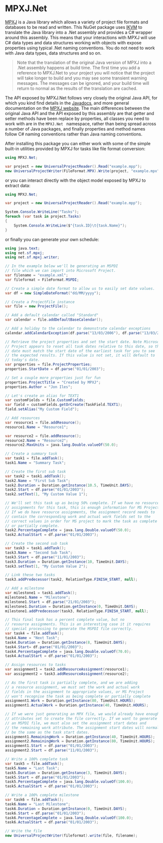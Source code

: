 # MPXJ.Net

[MPXJ](http://mpxj.org) is a Java library which allows a variety of project
file formats and databases to be read and written. This NuGet package uses
[IKVM](https://github.com/ikvm-revived/ikvm) to translate the Java library
into a .Net assembly and provides a C# wrapper around this assembly. This
means that your interactions with MPXJ will use C# data types and data
structures working with objects with expose properties using typical .Net
naming conventions.  You do not need to work with Java data types, data
structures and so on.

> Note that the translation of the original Java version of MPXJ into
> a .Net assembly happens at build time. The first time you add a
> reference to MPXJ.Net to your project you will notice that the project
> will take longer to build and you may see some transient warning messages.
> The messages can be ignored, and your build time will return to normal
> as the results of the translation are cached.

The API exposed by MPXJ.Net follows very closely the original Java API,
for which you kind find details in the
[Javadocs](http://www.mpxj.org/apidocs/index.html), and more general
documentation on the [MPXJ website](https://www.mpxj.org/).
The main differences between the original Java API and the API exposed by this
assembly are that getter and setter methods have been replace by properties,
all classes you need to work with are in the `MPXJ.Net ` namespace, rather
than being spread across a number of Java packages, and finally properties
and method names follow C# naming conventions rather than Java naming
conventions.

After installing this package you can either work with some of the simple
built-in utilities provided by MPXJ for tasks like file format conversion:

```c#
using MPXJ.Net;

var project = new UniversalProjectReader().Read("example.mpp");
new UniversalProjectWriter(FileFormat.MPX).Write(project, "example.mpx");
```

or you can interact directly with the object model exposed by MPXJ to extract data:

```c#
using MPXJ.Net;

var project = new UniversalProjectReader().Read("example.mpp");

System.Console.WriteLine("Tasks");
foreach (var task in project.Tasks)
{
    System.Console.WriteLine($"{task.ID}\t{task.Name}");
}   
```

or finally you can generate your own schedule:

```c#
using java.text;
using net.sf.mpxj;
using net.sf.mpxj.writer;

// In the example below we'll be generating an MSPDI
// file which we can import into Microsoft Project.
var filename = "example.xml";
var fileformat = FileFormat.MSPDI;

// Create a simple date format to allow us to easily set date values.
var df = new SimpleDateFormat("dd/MM/yyyy");

// Create a ProjectFile instance
var file = new ProjectFile();

// Add a default calendar called "Standard"
var calendar = file.addDefaultBaseCalendar();

// Add a holiday to the calendar to demonstrate calendar exceptions
calendar.addCalendarException(df.parse("13/03/2006"), df.parse("13/03/2006"));

// Retrieve the project properties and set the start date. Note Microsoft
// Project appears to reset all task dates relative to this date, so this
// date must match the start date of the earliest task for you to see
// the expected results. If this value is not set, it will default to
// today's date.
var properties = file.ProjectProperties;
properties.StartDate = df.parse("01/01/2003");

// Set a couple more properties just for fun
properties.ProjectTitle = "Created by MPXJ";
properties.Author = "Jon Iles";

// Let's create an alias for TEXT1
var customFields = file.CustomFields;
var field = customFields.getOrCreate(TaskField.TEXT1);
field.setAlias("My Custom Field");

// Add resources
var resource1 = file.addResource();
resource1.Name = "Resource1";

var resource2 = file.addResource();
resource2.Name = "Resource2";
resource2.MaxUnits = java.lang.Double.valueOf(50.0);

// Create a summary task
var task1 = file.addTask();
task1.Name = "Summary Task";

// Create the first sub task
var task2 = task1.addTask();
task2.Name = "First Sub Task";
task2.Duration = Duration.getInstance(10.5, TimeUnit.DAYS);
task2.Start = df.parse("01/01/2003");
task2.setText(1, "My Custom Value 1");

// We'll set this task up as being 50% complete. If we have no resource
// assignments for this task, this is enough information for MS Project.
// If we do have resource assignments, the assignment record needs to
// contain the corresponding work and actual work fields set to the
// correct values in order for MS project to mark the task as complete
// or partially complete.
task2.PercentageComplete = java.lang.Double.valueOf(50.0);
task2.ActualStart = df.parse("01/01/2003");

// Create the second sub task
var task3 = task1.addTask();
task3.Name = "Second Sub Task";
task3.Start = df.parse("11/01/2003");
task3.Duration = Duration.getInstance(10, TimeUnit.DAYS);
task3.setText(1, "My Custom Value 2");

// Link these two tasks
task3.addPredecessor(task2, RelationType.FINISH_START, null);

// Add a milestone
var milestone1 = task1.addTask();
milestone1.Name = "Milestone";
milestone1.Start = df.parse("21/01/2003");
milestone1.Duration = Duration.getInstance(0, TimeUnit.DAYS);
milestone1.addPredecessor(task3, RelationType.FINISH_START, null);

// This final task has a percent complete value, but no
// resource assignments. This is an interesting case it it requires
// special processing to generate the MSPDI file correctly.
var task4 = file.addTask();
task4.Name = "Next Task";
task4.Duration = Duration.getInstance(8, TimeUnit.DAYS);
task4.Start= df.parse("01/01/2003");
task4.PercentageComplete = java.lang.Double.valueOf(70.0);
task4.ActualStart = df.parse("01/01/2003");

// Assign resources to tasks
var assignment1 = task2.addResourceAssignment(resource1);
var assignment2 = task3.addResourceAssignment(resource2);

// As the first task is partially complete, and we are adding
// a resource assignment, we must set the work and actual work
// fields in the assignment to appropriate values, or MS Project
// won't recognise the task as being complete or partially complete
assignment1.Work = Duration.getInstance(80, TimeUnit.HOURS);
assignment1.ActualWork = Duration.getInstance(40, TimeUnit.HOURS);

// If we were just generating an MPX file, we would already have enough
// attributes set to create the file correctly. If we want to generate
// an MSPDI file, we must also set the assignment start dates and
// the remaining work attribute. The assignment start dates will normally
// be the same as the task start dates.
assignment1.RemainingWork = Duration.getInstance(40, TimeUnit.HOURS);
assignment2.RemainingWork = Duration.getInstance(80, TimeUnit.HOURS);
assignment1.Start = df.parse("01/01/2003");
assignment2.Start = df.parse("11/01/2003");

// Write a 100% complete task
var task5 = file.addTask();
task5.Name = "Last Task";
task5.Duration = Duration.getInstance(3, TimeUnit.DAYS);
task5.Start = df.parse("01/01/2003");
task5.PercentageComplete = java.lang.Double.valueOf(100.0);
task5.ActualStart = df.parse("01/01/2003");

// Write a 100% complete milestone
var task6 = file.addTask();
task6.Name = "Last Milestone";
task6.Duration = Duration.getInstance(0, TimeUnit.DAYS);
task6.Start = df.parse("01/01/2003");
task6.PercentageComplete = java.lang.Double.valueOf(100.0);
task6.ActualStart = df.parse("01/01/2003");

// Write the file
new UniversalProjectWriter(fileformat).write(file, filename);
```
